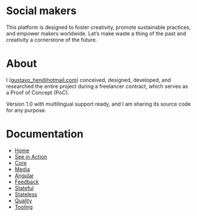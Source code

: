 # Social makers

This platform is designed to foster creativity, promote sustainable practices, and empower makers worldwide. Let’s make waste a thing of the past and creativity a cornerstone of the future.

# About

I (gustavo_hen@hotmail.com) conceived, designed, developed, and researched the entire project during a freelancer contract, which serves as a Proof of Concept (PoC).

Version 1.0 with multilingual support ready, and I am sharing its source code for any purpose.

# Documentation

- [Home](https://github.com/p4ndev/social-makers/wiki/01-%E2%80%90-Home)
- [See in Action](https://github.com/p4ndev/social-makers/wiki/02%E2%80%90-See-in-Action)
- [Core](https://github.com/p4ndev/social-makers/wiki/03-%E2%80%90-Core)
- [Media](https://github.com/p4ndev/social-makers/wiki/04-%E2%80%90-Media)
- [Angular](https://github.com/p4ndev/social-makers/wiki/05-%E2%80%90-Angular)
- [Feedback](https://github.com/p4ndev/social-makers/wiki/06-%E2%80%90-Feedback)
- [Stateful](https://github.com/p4ndev/social-makers/wiki/07-%E2%80%90-Stateful)
- [Stateless](https://github.com/p4ndev/social-makers/wiki/08-%E2%80%90-Stateless)
- [Quality](https://github.com/p4ndev/social-makers/wiki/09-%E2%80%90-Quality)
- [Tooling](https://github.com/p4ndev/social-makers/wiki/10-%E2%80%90-Tooling)
